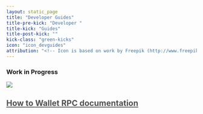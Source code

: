 ```yaml
---
layout: static_page
title: "Developer Guides"
title-pre-kick: "Developer "
title-kick: "Guides"
title-post-kick: ""
kick-class: "green-kicks"
icon: "icon_devguides"
attribution: "<!-- Icon is based on work by Freepik (http://www.freepik.com) and is licensed under Creative Commons BY 3.0 -->"
---
```


### Work in Progress

<div class="text-center" style="padding-bottom: 15px;"><a style="color: #505050;" href="wallet-rpc"><img src="//static.getmonero.org/images/icon_client.svg" class="title-icon"><h2 class="inline">How to <span class="green-kicks">Wallet RPC documentation</span></h2></a></div>
